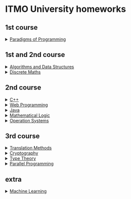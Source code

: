 # ITMO University homeworks

## 1st course

<details>
    <summary>
        <a = href="paradigms-of-programming">Paradigms of Programming</a>
    </summary>
    <ul>
        <li>
            <a href="paradigms-of-programming/1-calc-sah256">calc sha256</a>
        </li>
        <li>
            <a href="paradigms-of-programming/2-binary-search">binary search</a>
        </li>
        <li>
            <a href="paradigms-of-programming/3-array-queue">array queue</a>
        </li>
        <li>
            <a href="paradigms-of-programming/4-queue">queue</a>
        </li>
        <li>
            <a href="paradigms-of-programming/5-evaluate">evaluate</a>
        </li>
        <li>
            <a href="paradigms-of-programming/6-expression-parser">expression parser</a>
        </li>
        <li>
            <a href="paradigms-of-programming/7-exceptions">exceptions</a>
        </li>
        <li>
            <a href="paradigms-of-programming/9-functional-expression">functional expression</a>
        </li>
        <li>
            <a href="paradigms-of-programming/10-object-expression">object expression</a>
        </li>
    </ul>
</details>

## 1st and 2nd course

<details>
    <summary>
        <a href="algorithms-and-data-structures">Algorithms and Data Structures</a>
    </summary>
    <ul>
    <li>
        <a href="algorithms-and-data-structures/dynamic-programming">Dynamic Programming</a>
    </li>
    <li>
        <a href="algorithms-and-data-structures/egment-tree">Segment Tree</a>
    </li>
    <li>
        <a href="algorithms-and-data-structures/binary-search-tree">Binary Search Tree</a>
    </li>
    <li>
        <a href="algorithms-and-data-structures/tree-algorithms">Tree Algorithms: LCA, Link-Cut, etc</a>
    </li>
    <li>
        <a href="algorithms-and-data-structures/greed">Greed Algorithms</a>
    </li>
    <li>
        <a href="algorithms-and-data-structures/graphs">Graphs</a>
    </li>
    <li>
        <a href="algorithms-and-data-structures/minimum-path">Minimum Paths</a>
    </li>
    <li>
        <a href="algorithms-and-data-structures/strings">Strings</a>
    </li>
    <li>
        <a href="algorithms-and-data-structures/flow-and-matching">Maximum Flow And Matching</a>
    </li>
    <li>
        <a href="algorithms-and-data-structures/maximum-flow-minimum-cost">Maximum Flow Minimum Cost</a>
    </li>
    <li>
        <a href="algorithms-and-data-structures/mathematic">Mathematic</a>
    </li>
    </ul>
</details>
<details>
    <summary>
        <a href="discrete-maths">Discrete Maths</a>
    </summary>
    <ul>
    <li>
        <a href="descrete-maths/probability">Probability</a>
    </li>
    <li>
        <a href="descrete-maths/languages">Language Theory and Automats</a>
    </li>
    <li>Context Free Grammars</li>
    <li>
        <a href="descrete-maths/hamilton-path">Hamilton Paths</a>
    </li>
    <li>
        <a href="descrete-maths/graph-planarity">Graph Planarity</a>
    </li>
    <li>
        <a href="descrete-maths/generating-function">Generating Function</a>
    </li>
    <li>
        <a href="descrete-maths/turing-machine">Turing machine</a>
    </li>
    </ul>
</details>

## 2nd course

<details>
    <summary>
        <a = href="c++">C++</a>
    </summary>
    <ul>
    <li>
    <a href="c++/similar-files">Similar Files Finder</a>: An utility to find files with similar content in directories
    <li>
    <a href="c++/substring-finder">Substring Finder</a>: An utility to find the given substring in directories
    <li>
    <a href="c++/function">Function</a>: <code>std::function</code> implementation
    </ul>
</details>
<details>
    <summary>
        <a = href="web">Web Programming</a>
    </summary>
    <ul>
    <li>
        <a href="web/1-server">HTTP (cURL usage, HTTP-requests, simple HTTP server)</a>
    </li>
    <li>
        <a href="web/2-front">Верстка (HTML + CSS)</a>
    </li>
    <li>
        <a href="web/3-servlets">Servlet API (Tomcat, JSON, CaptchaFilter)</a>
    </li>
    <li>
        <a href="web/4-login">Servlet API 2 (Java reflection, file database, Freemaker)</a>
    </li>
    <li>
        <a href="web/5-webmail">SQL (SQL basics, refactoring with Java reflection, MariaDB)</a>
    </li>
    <li>
        <a href="web/6-js">AJAX (Javascript, AJAX)</a>
    </li>
    <li>
        <a href="web/7-spring">Spring (Spring Boot)</a>
    </li>
    <li>
        <a href="web/8-table-relations">Spring (OneToMany, ManyToOne, ManyToMany relations)</a>
    </li>
    <li>
        <a href="web/9-vue-js">Vue.js (Basics)</a>
    </li>
    <li>
        <a href="web/10-spring-api">Spring Rest API w/ Vue.js frontend</a>
    </li>
    </ul>
</details>
<details>
    <summary>
        <a = href="java">Java</a>
    </summary>
    <ul>
        <li>
            <a href="java/1-recursive-walk">recursive walk</a>
        </li>
        <li>
            <a href="java/2-array-set">array set</a>
        </li>
        <li>
            <a href="java/3-student-db">student db</a>
        </li>
        <li>
            <a href="java/4-implementor">implementor</a>
        </li>
        <li>
            <a href="java/5-jarimplementor">jar implementor</a>
        </li>
        <li>
            <a href="java/6-javadoc">javadoc</a>
        </li>
        <li>
            <a href="java/7-iterative-parallelism">iterative parallelism</a>
        </li>
        <li>
            <a href="java/8-parallel-mapper">parallel mapper</a>
        </li>
        <li>
            <a href="java/9-web-crawler">web crawler</a>
        </li>
        <li>
            <a href="java/10-hello-udp">hello udp</a>
        </li>
        <li>
            <a href="java/11-private-persons">private persons</a>
        </li>
    </ul>
</details>
<details>
    <summary>
        <a = href="mathematical-logic">Mathematical Logic</a>
    </summary>
    <ul>
        <li>
            <a href="mathematical-logic/1-expression-parser">expression parser</a>
        </li>
        <li>
            <a href="mathematical-logic/2-proof-minimization">proof minimization</a>
        </li>
        <li>
            <a href="mathematical-logic/3-intuitionistic-proof-conversion">intuitionistic proof conversion</a>
        </li>
        <li>
            <a href="mathematical-logic/4-propositional-calculus-completeness">propositional calculus completeness</a>
        </li>
        <li>
            <a href="mathematical-logic/5-formal-arithmetic-proof-check">formal arithmetic proof check</a>
        </li>
    </ul>
</details>
<details>
    <summary>
        <a = href="operation-systems">Operation Systems</a>
    </summary>
    <ul>
    <li>
        <a href="operation-systems/terminal">Interpreter</a>
    </li>
    <li>
        <a href="operation-systems/find">Find utility subset</a>
    </li>
    <li>
        <a href="operation-systems/pseudo-jit">Piece of JIT complier</a>
    </li>
    <li>
        <a href="operation-systems/libs-acquaintance">Introduction to libraries</a>
    </li>
    <li>
        <a href="operation-systems/synchronous-spcket-service">Introduction to sockets</a>
    </li>
    <li>
        <a href="operation-systems/net-descriptor-passing">Introduction to descriptors transferring and IPC</a>
    </li>
    <li>
        <a href="operation-systems/sigsegv-handler">Signals handling</a>
    </li>
    </ul>
</details>

## 3rd course

<details>
    <summary>
        <a = href="translation-methods">Translation Methods</a>
    </summary>
    <ul>
        <li>
            <a href="translation-methods/regular-expressions">Regular Expressions in Perl</a>
        </li>
        <li>
            Manual building top-to-bottom syntax analyzers: <a href="translation-methods/c-function-header">c function headers</a>
        </li>
        <li>
            Using automatic analyzers generators Bison or ANTLR: <a href="translation-methods/functional2imperative">functional to imperative language translation</a>
        </li>
        <li>
            <a href="translation-methods/lalr-generator">LALR parser generator</a>
        </li>
    </ul>
</details>
<details>
    <summary>
        <a = href="cryptography">Cryptography</a>
    </summary>
    <ul>
        <li><b>Symmetric Ciphers</b>
            <ul>
                <li>
                    <a href="cryptography/kasiski-examination">Kasiski examination</a>: hacking Vigenere cipher
                </li>
                <li>
                    <a href="cryptography/des">des cipher</a> (Data Encryption Standard)
                </li>
                <li>
                    <a href="cryptography/serpent">serpent cipher</a>: Advanced Encryption Standard contest second place
                </li>
            </ul>
        </li>
        <li><b>Stream Ciphers</b>
            <ul>
                <li>
                    <a href="cryptography/rc4">rc4</a>: simpliest stream cipher
                </li>
                <li>
                    <a href="cryptography/comp128">a5 and comp128</a>: implementation of the A3, A5 and A8 functions defined in the GSM standard </br> A3 is used to authenticate the mobile station to the network. A8 is used to generate the session key used by A5 to encrypt the data transmitted between the mobile station and the BTS
                </li>
            </ul>
        </li>
        <li><b>Assymmetric Ciphers</b>
            <ul>
                <li>
                    <a href="cryptography/rsa">rsa</a>: simpliest modulo operation based assymmetric cipher, one of the first public-key cryptosystems and is widely used for secure data transmission
                </li>
            </ul>
        </li>
        <li><b>Cryptographic Hash Functions</b>
            <ul>
                <li>
                    <a href="cryptography/cubehash">CubeHash</a>: a cryptographic hash function submitted to the NIST hash function competition, SHA-3 semi-finalist
                </li>
            </ul>
        </li>
</details>
<details>
    <summary>
        <a = href="type-theory">Type Theory</a>
    </summary>
    <ul>
        <li>
            Lambda expression parser: <a href="type-theory/1-lambda-expression-parsing-haskell">haskell version</a>, <a href="type-theory/1-lambda-expression-parsing-ocaml">ocaml version</a>
        </li>
        <li>
            <a href="type-theory/2-normalization">normalization</a>
        </li>
        <li>
            <a href="type-theory/3-type-deduction">expression type reducing</a>
        </li>
    </ul>
</details>
<details>
    <summary>
        <a = href="parallel-programming">Parallel Programming</a>
    </summary>
    <ul>
        <li>
            <a href="parallel-programming/stack-elimination">stack with elimination</a>
        </li>
        <li>
            <a href="parallel-programming/msqueue">Michael Scott queue</a>
        </li>
        <li>
            <a href="parallel-programming/fine-grained-bank">fine grained bank</a>
        </li>
        <li>
            <a href="parallel-programming/linked-list-set">linked list set</a>
        </li>
        <li>
            <a href="parallel-programming/dijkstra">parallel dijkstra</a>
        </li>
        <li>
            <a href="parallel-programming/monotonic-clock">monotonic clock</a>
        </li>
        <li>
            <a href="parallel-programming/universal-construction">universal construction</a>
        </li>
        <li>
            <a href="parallel-programming/mcs-lock">mcs lock</a>
        </li>
        <li>
            <a href="parallel-programming/faa-queue">fetch-and-add queue</a>
        </li>
        <li>
            <a href="parallel-programming/synchronous-queue">synchronous queue</a>
        </li>
        <li>
            <a href="parallel-programming/lock-free-bank">lock free bank</a>
        </li>
        <li>
            <a href="parallel-programming/stm-bank">stm bank</a>
        </li>
        <li>
            <a href="parallel-programming/blocking-stack">blocking stack</a>
        </li>
    </ul>
</details>

## extra

<details>
    <summary>
        <a = href="machine-learning">Machine Learning</a>
    </summary>
    <ul>
        <li>
            <a href="machine-learning/kNN">kNN classifying method</a>
        </li>
        <li>
            <a href="machine-learning/linear-regression">linear regression</a>: using stochastic gradient descent with momentum and matrix method
        </li>
        <li>
            <a href="machine-learning/small-tasks">different tasks</a>
        </li>
    </ul>
</details>
